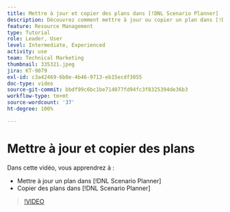 ```yaml
---
title: Mettre à jour et copier des plans dans [!DNL Scenario Planner]
description: Découvrez comment mettre à jour ou copier un plan dans [!DNL  Workfront] [!DNL Scenario Planner].
feature: Resource Management
type: Tutorial
role: Leader, User
level: Intermediate, Experienced
activity: use
team: Technical Marketing
thumbnail: 335321.jpeg
jira: KT-9079
exl-id: c3a42469-6b0e-4b46-9713-eb15ecdf3055
doc-type: video
source-git-commit: bbdf99c6bc1be714077fd94fc3f8325394de36b3
workflow-type: tm+mt
source-wordcount: '37'
ht-degree: 100%

---
```


# Mettre à jour et copier des plans

Dans cette vidéo, vous apprendrez à :

* Mettre à jour un plan dans [!DNL Scenario Planner]
* Copier des plans dans [!DNL Scenario Planner]

>[!VIDEO](https://video.tv.adobe.com/v/335321/?quality=12&learn=on&enablevpops=1)
